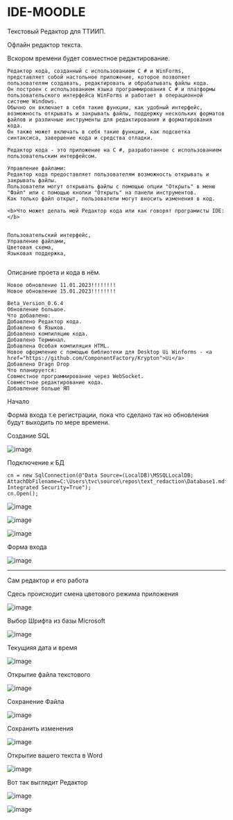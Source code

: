 # IDE-MOODLE

Текстовый Редактор для ТТИИП.

Офлайн редактор текста.

Вскором времени будет совместное редактирование.

````
Редактор кода, созданный с использованием C # и WinForms,
представляет собой настольное приложение, которое позволяет пользователям создавать, редактировать и обрабатывать файлы кода.
Он построен с использованием языка программирования C # и платформы пользовательского интерфейса WinForms и работает в операционной системе Windows. 
Обычно он включает в себя такие функции, как удобный интерфейс, возможность открывать и закрывать файлы, поддержку нескольких форматов файлов и различные инструменты для редактирования и форматирования кода.
Он также может включать в себя такие функции, как подсветка синтаксиса, завершение кода и средства отладки.
````

````
Редактор кода - это приложение на C #, разработанное с использованием пользовательским интерфейсом.

Управление файлами: 
Редактор кода предоставляет пользователям возможность открывать и закрывать файлы.
Пользователи могут открывать файлы с помощью опции "Открыть" в меню "Файл" или с помощью кнопки "Открыть" на панели инструментов.
Как только файл открыт, пользователи могут вносить изменения в код.

<b>Что может делать мой Редактор кода или как говорят програмисты IDE:</b>

​
Пользовательский интерфейс,
Управление файлами,
Цветовая схема,
Языковая поддержка,
​
````
Описание проета и кода в нём.
```
Новое обновление 11.01.2023!!!!!!!!
Новое обновление 15.01.2023!!!!!!!!

Beta_Version_0.6.4
Обновление большое.
Что добавлено:
Добавлено Редактор кода.
Добавлено 6 Языков.
Добавлено компиляцию кода.
Добавлено Терминал.
Добавлена Особая компиляция HTML.
Новое оформление с помощью библиотеки для Desktop Ui Winforms - <a href="https://github.com/ComponentFactory/Krypton">Ui</a>
Добавлено Dragn Drop
Что планируется:
Совместное программирование через WebSocket.
Совместное редактирование кода.
Добавление больше ЯП

```



Начало

Форма входа т.е регистрации, пока что сделано так но обновления будут выходить по мере времени.

Создание SQL

![image](https://user-images.githubusercontent.com/103760832/211211555-4c941ad1-ac05-463f-bf07-36f506f05303.png)

Подключение к БД

````
cn = new SqlConnection(@"Data Source=(LocalDB)\MSSQLLocalDB;
AttachDbFilename=C:\Users\tvc\source\repos\text_redaction\Database1.mdf;
Integrated Security=True");
cn.Open();
````
![image](https://user-images.githubusercontent.com/103760832/212556897-7dc00659-e301-4439-b817-158b19876eff.png)

![image](https://user-images.githubusercontent.com/103760832/212556912-92665d08-9d35-4aa9-bb4b-a7a8e5e73900.png)

![image](https://user-images.githubusercontent.com/103760832/212556927-e588ec2e-8e9c-438e-92cf-1404c5a43785.png)


Форма входа

![image](https://user-images.githubusercontent.com/103760832/211211669-fe1f5c11-b4d2-443c-8772-8d2541695653.png)

-------------------------------------------------------------------------------------------------------------------

Сам редактор и его работа

Сдесь происходит смена цветового режима приложения

![image](https://user-images.githubusercontent.com/103760832/211211774-281c370a-7d87-4e71-930d-802419ac5cd4.png)

Выбор Шрифта из базы Microsoft

![image](https://user-images.githubusercontent.com/103760832/211211796-add53be6-9db8-4052-9788-d9f579e75a74.png)

Текущияя дата и время

![image](https://user-images.githubusercontent.com/103760832/211211824-8935d9ec-3b30-4b1a-9d63-3fba1b728ce9.png)

Открытие файла текстового

![image](https://user-images.githubusercontent.com/103760832/211211859-d9a10910-fba0-438b-a596-814f6262cbdb.png)

Сохранение Файла

![image](https://user-images.githubusercontent.com/103760832/211211885-74ae930d-065f-4e7f-b718-ee021b15ec07.png)

Сохранить изменения

![image](https://user-images.githubusercontent.com/103760832/211211908-ec3fea8f-82c7-4ed5-abd2-607825acdbb7.png)


Открытие вашего текста в Word

![image](https://user-images.githubusercontent.com/103760832/211211934-bf285c1a-a50b-4a6d-897b-4231af6d4185.png)


Вот так выглядит Редактор

![image](https://user-images.githubusercontent.com/103760832/211211971-ace75032-dc98-4038-bb14-6a8cd37878a6.png)


![image](https://user-images.githubusercontent.com/103760832/211211983-4508ca02-2dd5-466d-ab11-f1b1b64c92cc.png)

